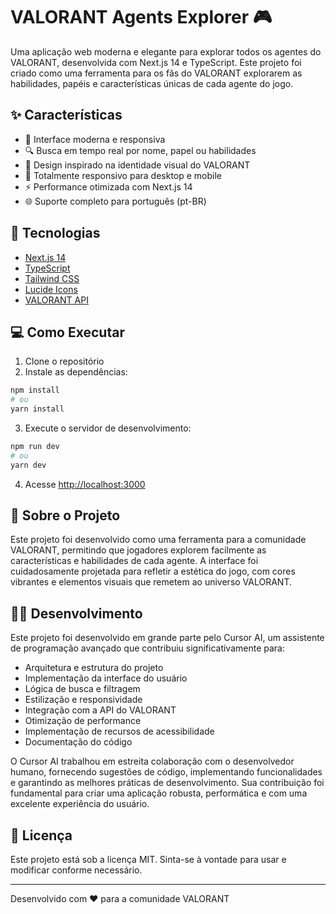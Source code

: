 # VALORANT Agents Explorer 🎮

Uma aplicação web moderna e elegante para explorar todos os agentes do VALORANT, desenvolvida com Next.js 14 e TypeScript. Este projeto foi criado como uma ferramenta para os fãs do VALORANT explorarem as habilidades, papéis e características únicas de cada agente do jogo.

## ✨ Características

- 🎯 Interface moderna e responsiva
- 🔍 Busca em tempo real por nome, papel ou habilidades
- 🎨 Design inspirado na identidade visual do VALORANT
- 📱 Totalmente responsivo para desktop e mobile
- ⚡ Performance otimizada com Next.js 14
- 🌐 Suporte completo para português (pt-BR)

## 🚀 Tecnologias

- [Next.js 14](https://nextjs.org)
- [TypeScript](https://www.typescriptlang.org)
- [Tailwind CSS](https://tailwindcss.com)
- [Lucide Icons](https://lucide.dev)
- [VALORANT API](https://valorant-api.com)

## 💻 Como Executar

1. Clone o repositório
2. Instale as dependências:
```bash
npm install
# ou
yarn install
```

3. Execute o servidor de desenvolvimento:
```bash
npm run dev
# ou
yarn dev
```

4. Acesse [http://localhost:3000](http://localhost:3000)

## 🎨 Sobre o Projeto

Este projeto foi desenvolvido como uma ferramenta para a comunidade VALORANT, permitindo que jogadores explorem facilmente as características e habilidades de cada agente. A interface foi cuidadosamente projetada para refletir a estética do jogo, com cores vibrantes e elementos visuais que remetem ao universo VALORANT.

## 👨‍💻 Desenvolvimento

Este projeto foi desenvolvido em grande parte pelo Cursor AI, um assistente de programação avançado que contribuiu significativamente para:
- Arquitetura e estrutura do projeto
- Implementação da interface do usuário
- Lógica de busca e filtragem
- Estilização e responsividade
- Integração com a API do VALORANT
- Otimização de performance
- Implementação de recursos de acessibilidade
- Documentação do código

O Cursor AI trabalhou em estreita colaboração com o desenvolvedor humano, fornecendo sugestões de código, implementando funcionalidades e garantindo as melhores práticas de desenvolvimento. Sua contribuição foi fundamental para criar uma aplicação robusta, performática e com uma excelente experiência do usuário.

## 📝 Licença

Este projeto está sob a licença MIT. Sinta-se à vontade para usar e modificar conforme necessário.

---

Desenvolvido com ❤️ para a comunidade VALORANT
